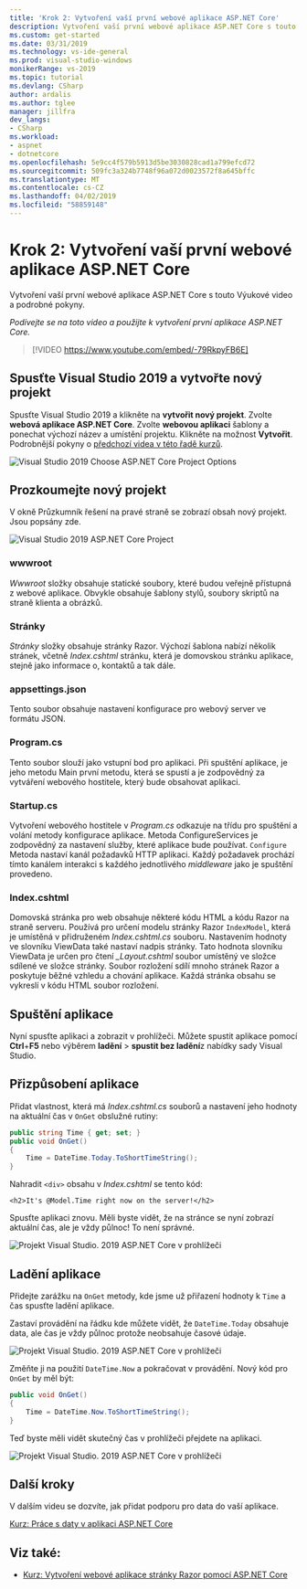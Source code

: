 ```yaml
---
title: 'Krok 2: Vytvoření vaší první webové aplikace ASP.NET Core'
description: Vytvoření vaší první webové aplikace ASP.NET Core s touto Výukové video a podrobné pokyny.
ms.custom: get-started
ms.date: 03/31/2019
ms.technology: vs-ide-general
ms.prod: visual-studio-windows
monikerRange: vs-2019
ms.topic: tutorial
ms.devlang: CSharp
author: ardalis
ms.author: tglee
manager: jillfra
dev_langs:
- CSharp
ms.workload:
- aspnet
- dotnetcore
ms.openlocfilehash: 5e9cc4f579b5913d5be3030828cad1a799efcd72
ms.sourcegitcommit: 509fc3a324b7748f96a072d0023572f8a645bffc
ms.translationtype: MT
ms.contentlocale: cs-CZ
ms.lasthandoff: 04/02/2019
ms.locfileid: "58859148"
---
```

# <a name="step-2-create-your-first-aspnet-core-web-app"></a>Krok 2: Vytvoření vaší první webové aplikace ASP.NET Core

Vytvoření vaší první webové aplikace ASP.NET Core s touto Výukové video a podrobné pokyny.

_Podívejte se na toto video a použijte k vytvoření první aplikace ASP.NET Core._

> [!VIDEO https://www.youtube.com/embed/-79RkpyFB6E]

## <a name="start-visual-studio-2019-and-create-a-new-project"></a>Spusťte Visual Studio 2019 a vytvořte nový projekt

Spusťte Visual Studio 2019 a klikněte na **vytvořit nový projekt**. Zvolte **webová aplikace ASP.NET Core**. Zvolte **webovou aplikaci** šablony a ponechat výchozí název a umístění projektu. Klikněte na možnost **Vytvořit**. Podrobnější pokyny o [předchozí videa v této řadě kurzů](tutorial-aspnet-core-ef-step-01.md).

![Visual Studio 2019 Choose ASP.NET Core Project Options](media/vs-2019/vs2019-choose-aspnetcore-project.png)

## <a name="explore-the-new-project"></a>Prozkoumejte nový projekt

V okně Průzkumník řešení na pravé straně se zobrazí obsah nový projekt. Jsou popsány zde.

![Visual Studio 2019 ASP.NET Core Project](media/vs-2019/vs2019-solution-explorer.png)

### <a name="wwwroot"></a>wwwroot

*Wwwroot* složky obsahuje statické soubory, které budou veřejně přístupná z webové aplikace. Obvykle obsahuje šablony stylů, soubory skriptů na straně klienta a obrázků.

### <a name="pages"></a>Stránky

*Stránky* složky obsahuje stránky Razor. Výchozí šablona nabízí několik stránek, včetně *Index.cshtml* stránku, která je domovskou stránku aplikace, stejně jako informace o, kontaktů a tak dále.

### <a name="appsettingsjson"></a>appsettings.json

Tento soubor obsahuje nastavení konfigurace pro webový server ve formátu JSON.

### <a name="programcs"></a>Program.cs

Tento soubor slouží jako vstupní bod pro aplikaci. Při spuštění aplikace, je jeho metodu Main první metodu, která se spustí a je zodpovědný za vytváření webového hostitele, který bude obsahovat aplikaci.

### <a name="startupcs"></a>Startup.cs

Vytvoření webového hostitele v *Program.cs* odkazuje na třídu pro spuštění a volání metody konfigurace aplikace. Metoda ConfigureServices je zodpovědný za nastavení služby, které aplikace bude používat. `Configure` Metoda nastaví kanál požadavků HTTP aplikaci. Každý požadavek prochází tímto kanálem interakci s každého jednotlivého *middleware* jako je spuštění provedeno.

### <a name="indexcshtml"></a>Index.cshtml

Domovská stránka pro web obsahuje některé kódu HTML a kódu Razor na straně serveru. Používá pro určení modelu stránky Razor `IndexModel`, která je umístěná v přidruženém *Index.cshtml.cs* souboru. Nastavením hodnoty ve slovníku ViewData také nastaví nadpis stránky. Tato hodnota slovníku ViewData je určen pro čtení  *\_Layout.cshtml* soubor umístěný ve složce sdílené ve složce stránky. Soubor rozložení sdílí mnoho stránek Razor a poskytuje běžné vzhledu a chování aplikace. Každá stránka obsahu se vykreslí v kódu HTML soubor rozložení.

## <a name="run-the-application"></a>Spuštění aplikace

Nyní spusťte aplikaci a zobrazit v prohlížeči. Můžete spustit aplikace pomocí **Ctrl**+**F5** nebo výběrem **ladění** > **spustit bez ladění**z nabídky sady Visual Studio.

## <a name="customize-the-application"></a>Přizpůsobení aplikace

Přidat vlastnost, která má *Index.cshtml.cs* souborů a nastavení jeho hodnoty na aktuální čas v `OnGet` obslužné rutiny:

```csharp
public string Time { get; set; }
public void OnGet()
{
    Time = DateTime.Today.ToShortTimeString();
}
```

Nahradit `<div>` obsahu v *Index.cshtml* se tento kód:

```cshtml
<h2>It's @Model.Time right now on the server!</h2>
```

Spusťte aplikaci znovu. Měli byste vidět, že na stránce se nyní zobrazí aktuální čas, ale je vždy půlnoc! To není správné.

![Projekt Visual Studio. 2019 ASP.NET Core v prohlížeči](media/vs-2019/vs2019-app-in-browser.png)

## <a name="debug-the-application"></a>Ladění aplikace

Přidejte zarážku na `OnGet` metody, kde jsme už přiřazení hodnoty k `Time` a čas spusťte ladění aplikace.

Zastaví provádění na řádku kde můžete vidět, že `DateTime.Today` obsahuje data, ale čas je vždy půlnoc protože neobsahuje časové údaje. 

![Projekt Visual Studio. 2019 ASP.NET Core v prohlížeči](media/vs-2019/vs2019-breakpoint.png)

Změňte ji na použití `DateTime.Now` a pokračovat v provádění. Nový kód pro `OnGet` by měl být:

```csharp
public void OnGet()
{
    Time = DateTime.Now.ToShortTimeString();
}
```

Teď byste měli vidět skutečný čas v prohlížeči přejdete na aplikaci.

![Projekt Visual Studio. 2019 ASP.NET Core v prohlížeči](media/vs-2019/vs2019-app-fixed-in-browser.png)

## <a name="next-steps"></a>Další kroky

V dalším videu se dozvíte, jak přidat podporu pro data do vaší aplikace.

[Kurz: Práce s daty v aplikaci ASP.NET Core](tutorial-aspnet-core-ef-step-03.md)

## <a name="see-also"></a>Viz také:

- [Kurz: Vytvoření webové aplikace stránky Razor pomocí ASP.NET Core](/aspnet/core/tutorials/razor-pages/?view=aspnetcore-2.1)
